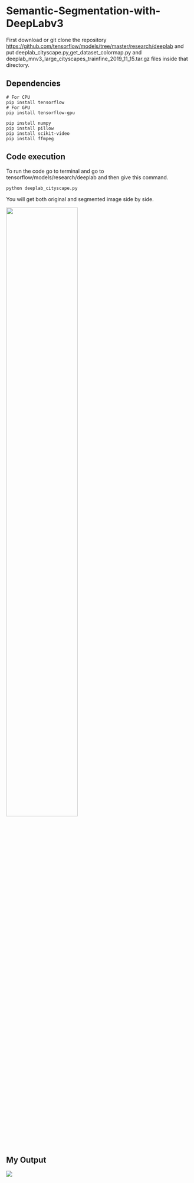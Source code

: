# Semantic-Segmentation-with-DeepLabv3

First download or git clone the repository https://github.com/tensorflow/models/tree/master/research/deeplab and put 
deeplab_cityscape.py,get_dataset_colormap.py and deeplab_mnv3_large_cityscapes_trainfine_2019_11_15.tar.gz files inside that directory. 
## Dependencies

```# For CPU  ``` <br/>
```pip install tensorflow  ```<br/>
```# For GPU ```<br/>
``` pip install tensorflow-gpu ```<br/>

``` pip install numpy ```<br/>
``` pip install pillow ```<br/>
``` pip install scikit-video ```<br/>
``` pip install ffmpeg ```<br/>


## Code execution
To run the code go to terminal and go to tensorflow/models/research/deeplab and then give this command.





``` python deeplab_cityscape.py ```

You will get both original and segmented image side by side.


<img src="frame.png" width="62%" height="65%">
<br/>























##  My Output








<p align="left">
  <img src="out.gif.gif" />
</p>
